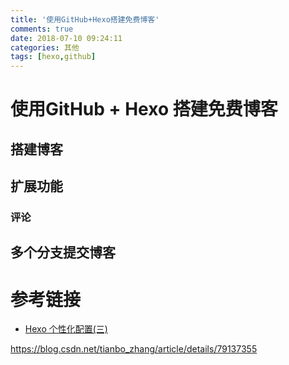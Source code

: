 ```yaml
---
title: '使用GitHub+Hexo搭建免费博客'
comments: true
date: 2018-07-10 09:24:11
categories: 其他
tags: [hexo,github]
---
```


# 使用GitHub + Hexo 搭建免费博客

## 搭建博客

## 扩展功能

### 评论





## 多个分支提交博客

[](https://www.jianshu.com/p/0b1fccce74e0)

# 参考链接

- [Hexo 个性化配置(三)](https://blog.csdn.net/kunkun5love/article/details/79403176)

https://blog.csdn.net/tianbo_zhang/article/details/79137355